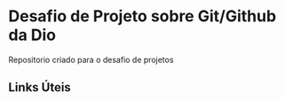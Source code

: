 # Desafio de Projeto sobre Git/Github da Dio
Repositorio criado para o desafio de projetos

## Links Úteis 

